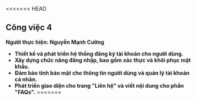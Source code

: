 <<<<<<< HEAD
## Công việc 4

**Người thực hiện: Nguyễn Mạnh Cường**

- **Thiết kế và phát triển hệ thống đăng ký tài khoản cho người dùng.**
- **Xây dựng chức năng đăng nhập, bao gồm xác thực và khôi phục mật khẩu.**
- **Đảm bảo tính bảo mật cho thông tin người dùng và quản lý tài khoản cá nhân.**
- **Phát triển giao diện cho trang "Liên hệ" và viết nội dung cho phần "FAQs".**
=======

